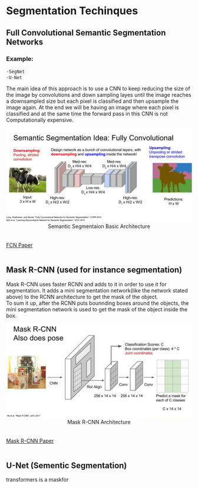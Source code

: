 # Segmentation Techinques


## Full Convolutional Semantic Segmentation Networks
### Example:
    -SegNet
    -U-Net

The main idea of this approach is to use a CNN to keep reducing the size of the image by convolutions and down sampling layes until the image reaches a downsampled size but each pixel is classified and then upsample the image again. At the end we will be having an image where each pixel is classified and at the same time the forward pass in this CNN is not Computationally expensive.
<!-- image -->
<div align='center' display='flex'>
    <img src="./semanticSegmentation.png">
</div>
<center>Semantic Segmentaion Basic Architecture</center>
 <br/>
 <br/>
 <!-- paper linnk -->
<a href="https://arxiv.org/pdf/1411.4038.pdf">FCN Paper</a>
    <br/>
    <br/>

## Mask R-CNN (used for instance segmentation)

Mask R-CNN uses faster RCNN and adds to it in order to use it for segmentation. It adds a mini segmentation network(like the network stated above) to the RCNN architecture to get the mask of the object.
<br/>
To sum it up, after the RCNN puts bounnding boxes around the objects, the mini segmentation network is used to get the mask of the object inside the box.
<!-- image -->
<div align='center' display='flex'>
    <img src="./mask_rcnn.png">
</div>
<center>Mask R-CNN Architecture</center>
 <br/>
 <br/>
 <!-- paper linnk -->
<a href="https://arxiv.org/pdf/1703.06870.pdf">Mask R-CNN Paper</a>
    <br/>
    <br/>


## U-Net (Sementic Segmentation)

transformers is a
maskfor







<!-- DeConvNet, SegNet,
U-Net and V-Net, HRNet -->
